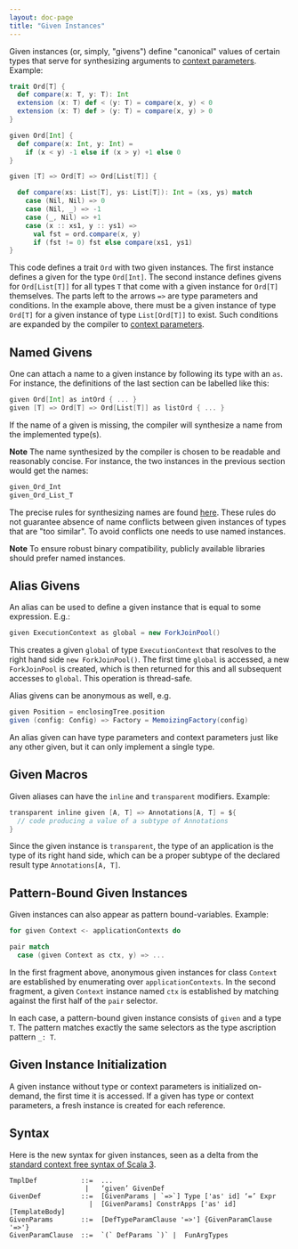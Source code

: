 ```yaml
---
layout: doc-page
title: "Given Instances"
---
```


Given instances (or, simply, "givens") define "canonical" values of certain types
that serve for synthesizing arguments to [context parameters](./using-clauses.html). Example:

```scala
trait Ord[T] {
  def compare(x: T, y: T): Int
  extension (x: T) def < (y: T) = compare(x, y) < 0
  extension (x: T) def > (y: T) = compare(x, y) > 0
}

given Ord[Int] {
  def compare(x: Int, y: Int) =
    if (x < y) -1 else if (x > y) +1 else 0
}

given [T] => Ord[T] => Ord[List[T]] {

  def compare(xs: List[T], ys: List[T]): Int = (xs, ys) match
    case (Nil, Nil) => 0
    case (Nil, _) => -1
    case (_, Nil) => +1
    case (x :: xs1, y :: ys1) =>
      val fst = ord.compare(x, y)
      if (fst != 0) fst else compare(xs1, ys1)
}
```
This code defines a trait `Ord` with two given instances. The first instance defines
a given for the type `Ord[Int]`. The second instance defines givens
for `Ord[List[T]]` for all types `T` that come with a given instance for `Ord[T]`
themselves. The parts left to the arrows `=>` are type parameters and conditions.
In the example above, there must be a given instance of type `Ord[T]` for a given
instance of type `List[Ord[T]]` to exist. Such conditions are expanded by the compiler
to [context parameters](./using-clauses.html).

## Named Givens

One can attach a name to a given instance by following its type with an `as`.
For instance, the definitions of the last section can be labelled like this:
```scala
given Ord[Int] as intOrd { ... }
given [T] => Ord[T] => Ord[List[T]] as listOrd { ... }
```
If the name of a given is missing, the compiler will synthesize a name from
the implemented type(s).

**Note** The name synthesized by the compiler is chosen to be readable and
reasonably concise. For instance, the two instances in the previous section would get the names:
```scala
given_Ord_Int
given_Ord_List_T
```
The precise rules for synthesizing names are found [here](./relationship-implicits.html#anonymous-given-instances).
These rules do not guarantee absence of name conflicts between given instances of types that
are "too similar". To avoid conflicts one needs to use named instances.

**Note** To ensure robust binary compatibility, publicly available libraries should prefer named instances.

## Alias Givens

An alias can be used to define a given instance that is equal to some expression. E.g.:
```scala
given ExecutionContext as global = new ForkJoinPool()
```
This creates a given `global` of type `ExecutionContext` that resolves to the right
hand side `new ForkJoinPool()`.
The first time `global` is accessed, a new `ForkJoinPool` is created, which is then
returned for this and all subsequent accesses to `global`. This operation is thread-safe.

Alias givens can be anonymous as well, e.g.
```scala
given Position = enclosingTree.position
given (config: Config) => Factory = MemoizingFactory(config)
```

An alias given can have type parameters and context parameters just like any other given,
but it can only implement a single type.

## Given Macros

Given aliases can have the `inline` and `transparent` modifiers.
Example:
```scala
transparent inline given [A, T] => Annotations[A, T] = ${
  // code producing a value of a subtype of Annotations
}
```
Since the given instance is `transparent`, the type of an application is the type of its right hand side, which can be a proper subtype of the declared result type `Annotations[A, T]`.

## Pattern-Bound Given Instances

Given instances can also appear as pattern bound-variables. Example:

```scala
for given Context <- applicationContexts do

pair match
  case (given Context as ctx, y) => ...
```
In the first fragment above, anonymous given instances for class `Context` are established by enumerating over `applicationContexts`. In the second fragment, a given `Context`
instance named `ctx` is established by matching against the first half of the `pair` selector.

In each case, a pattern-bound given instance consists of `given` and a type `T`. The pattern matches exactly the same selectors as the type ascription pattern `_: T`.

## Given Instance Initialization

A given instance without type or context parameters is initialized on-demand, the first
time it is accessed. If a given has type or context parameters, a fresh instance
is created for each reference.

## Syntax

Here is the new syntax for given instances, seen as a delta from the [standard context free syntax of Scala 3](../../internals/syntax.md).

```
TmplDef           ::=  ...
                   |   ‘given’ GivenDef
GivenDef          ::=  [GivenParams | `=>`] Type ['as' id] ‘=’ Expr
                    |  [GivenParams] ConstrApps ['as' id] [TemplateBody]
GivenParams       ::=  [DefTypeParamClause '=>'] {GivenParamClause '=>'}
GivenParamClause  ::=  `(` DefParams `)` |  FunArgTypes
```
